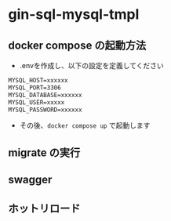 # gin-sql-mysql-tmpl

## docker compose の起動方法

- .envを作成し、以下の設定を定義してください

```txt
MYSQL_HOST=xxxxxx
MYSQL_PORT=3306
MYSQL_DATABASE=xxxxxx
MYSQL_USER=xxxxx
MYSQL_PASSWORD=xxxxxx
```

- その後、`docker compose up` で起動します

## migrate の実行

## swagger

## ホットリロード
